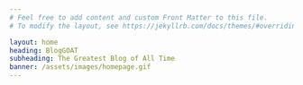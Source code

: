 ```yaml
---
# Feel free to add content and custom Front Matter to this file.
# To modify the layout, see https://jekyllrb.com/docs/themes/#overriding-theme-defaults

layout: home
heading: BlogGOAT
subheading: The Greatest Blog of All Time
banner: /assets/images/homepage.gif
---
```

